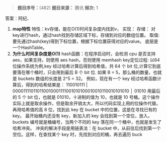 > **题目序号：**(482)
> **题目来源：** 腾讯
> **频次:** 1

答案：阿纪、

1. **map特性**
       特性：kv存储，能在O(1)时间复杂度内找到v，
       实现： 存储： 对key进行hash，通过hash找到存储区域下标，存储到对应的数组位置。
             取值: 要先通过hash(key)得到下标位置，根据下标位置获得对应的value。
             底层是一个HashTable。
2. **为什么时间复杂度是O(1)**
   hash函数：在程序启动时，会检测 cpu 是否支持 aes，如果支持，则使用 aes hash，否则使用 memhash
   key定位过程:
       以64位操作系统为例,key 经过哈希计算后得到哈希值，共 64 个 bit 位,计算它到底要落在哪个桶时，只会用到最后 B 个 bit 位.
       如果 B = 5，那么桶的数量，也就是 buckets 数组的长度是 2^5 = 32。
       例如，现在有一个 key 经过哈希函数计算后，得到的哈希结果是：
       110010111 | 000011110110110010001111001010100010010110010101010 │ 01010
       用最后的 5 个 bit 位，也就是 01010，十进制的值为 10，也就是 10 号桶。这个操作实际上就是取余操作，但是取余开销太大，所以代码实现上用的位操作代替。
       再用哈希值的高 8 位，找到此 key 在 bucket 中的位置，这是在寻找已有的 key。 
       最开始桶内还没有 key，新加入的 key 会找到第一个空位，放入。
       buckets 编号就是桶编号，当两个不同的 key 落在同一个桶中，也就是发生了哈希冲突。
       冲突的解决手段是用链表法：在 bucket 中，从前往后找到第一个空位。这样，在查找某个 key 时，先找到对应的桶，再去遍历 buck